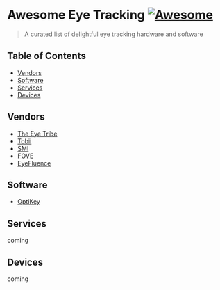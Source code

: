 # Awesome Eye Tracking [![Awesome](https://cdn.rawgit.com/sindresorhus/awesome/d7305f38d29fed78fa85652e3a63e154dd8e8829/media/badge.svg)](https://github.com/sindresorhus/awesome)

> A curated list of delightful eye tracking hardware and software

## Table of Contents

- [Vendors](#vendors)
- [Software](#software)
- [Services](#services)
- [Devices](#devices)


## Vendors
- [The Eye Tribe](https://theeyetribe.com/)
- [Tobii](http://www.tobii.com/)
- [SMI](http://www.smivision.com/)
- [FOVE](http://www.getfove.com/)
- [EyeFluence](http://eyefluence.com/)

## Software
- [OptiKey](https://github.com/JuliusSweetland/OptiKey/wiki)

## Services
coming

## Devices
coming
